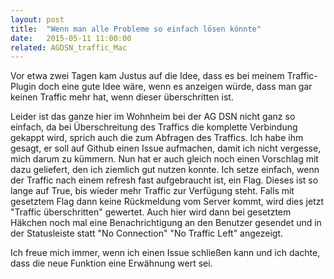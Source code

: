 ```yaml
---
layout: post
title:  "Wenn man alle Probleme so einfach lösen könnte"
date:   2015-05-11 11:00:00
related: AGDSN_traffic_Mac
---
```

Vor etwa zwei Tagen kam Justus auf die Idee, dass es bei meinem Traffic-Plugin doch eine gute Idee wäre, wenn es anzeigen würde, dass man gar keinen Traffic mehr hat, wenn dieser überschritten ist.

Leider ist das ganze hier im Wohnheim bei der AG DSN nicht ganz so einfach, da bei Überschreitung des Traffics die komplette Verbindung gekappt wird, sprich auch die zum Abfragen des Traffics. Ich habe ihm gesagt, er soll auf Github einen Issue aufmachen, damit ich nicht vergesse, mich darum zu kümmern.
Nun hat er auch gleich noch einen Vorschlag mit dazu geliefert, den ich ziemlich gut nutzen konnte. Ich setze einfach, wenn der Traffic nach einem refresh fast aufgebraucht ist, ein Flag. Dieses ist so lange auf True, bis wieder mehr Traffic zur Verfügung steht. Falls mit gesetztem Flag dann keine Rückmeldung vom Server kommt, wird dies jetzt "Traffic überschritten" gewertet. Auch hier wird dann bei gesetztem Häkchen noch mal eine Benachrichtigung an den Benutzer gesendet und in der Statusleiste statt "No Connection" "No Traffic Left" angezeigt.

Ich freue mich immer, wenn ich einen Issue schließen kann und ich dachte, dass die neue Funktion eine Erwähnung wert sei.
